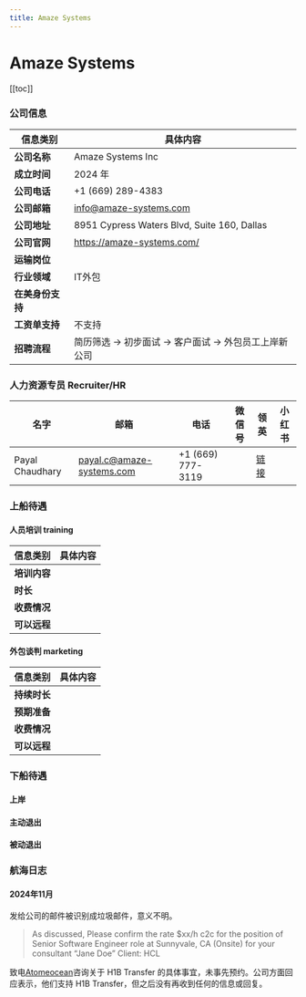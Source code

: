 ```yaml
---
title: Amaze Systems
---
```

# Amaze Systems

[[toc]]

### 公司信息
| 信息类别       | 具体内容                                        |
|------------|---------------------------------------------|
| **公司名称**   | Amaze Systems Inc                           |
| **成立时间**   | 2024 年                                      |
| **公司电话**   | +1 (669) 289-4383                           |
| **公司邮箱**   | info@amaze-systems.com                      |
| **公司地址**   | 8951 Cypress Waters Blvd, Suite 160, Dallas |
| **公司官网**   | https://amaze-systems.com/                  |
| **运输岗位**   |        |
| **行业领域**   | IT外包                                        |
| **在美身份支持** |                                             |
| **工资单支持**  | 不支持             |
| **招聘流程**   | 简历筛选 → 初步面试 → 客户面试 → 外包员工上岸新公司              |

### 人力资源专员 Recruiter/HR


| **名字**          | **邮箱**      | **电话** | **微信号** | **领英**         | **小红书** |
|-----------------|---------------------------|----|-------|-------------|---------|
| Payal Chaudhary | payal.c@amaze-systems.com | +1 (669) 777-3119   | | [链接](https://www.linkedin.com/in/payal-chaudhary-2a9529161/) |  |

### 上船待遇

#### 人员培训 training


| 信息类别     | 具体内容 |
|----------|------|
| **培训内容** |      |
| **时长**   |      |
| **收费情况** |      |
| **可以远程** |      |

#### 外包谈判 marketing


| 信息类别     | 具体内容 |
|----------|------|
| **持续时长** |      |
| **预期准备** |      |
| **收费情况** |      |
| **可以远程** |      |

### 下船待遇

#### 上岸

#### 主动退出

#### 被动退出

### 航海日志

#### 2024年11月

发给公司的邮件被识别成垃圾邮件，意义不明。
> As discussed, Please confirm the rate $xx/h c2c for the position of Senior Software Engineer role at Sunnyvale, CA 
> (Onsite) for your consultant “Jane Doe”
Client: HCL


致电[Atomeocean](/direct-hire-company/new-york/new-york/atomeocean)咨询关于 H1B Transfer 的具体事宜，未事先预约。公司方面回应表示，他们支持 H1B 
Transfer，但之后没有再收到任何的信息或回复。